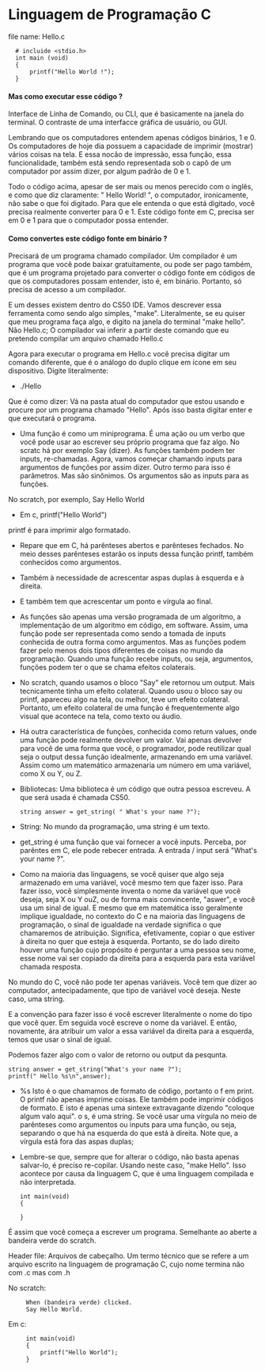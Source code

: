 # Linguagem de Programação C
file name: Hello.c

      # incluide <stdio.h>
      int main (void)
      {
          printf("Hello World !");
      }
#### Mas como executar esse código ? 
Interface de Linha de Comando, ou CLI, que é basicamente na janela do terminal. O contraste de uma interfacce gráfica de usuário, ou GUI. 

Lembrando que os computadores entendem apenas códigos binários, 1 e 0. Os computadores de hoje dia possuem a capacidade de imprimir (mostrar) vários coisas na tela. E essa nocão de impressão, essa função, essa funcionalidade, também está sendo representada sob o capô de um computador por assim dizer, por algum padrão de 0 e 1. 

Todo o código acima, apesar de ser mais ou menos perecido com o inglês, e como que diz claramente: " Hello World! ", o computador, ironicamente, não sabe o que foi digitado. 
Para que ele entenda o que está digitado, você precisa realmente converter para 0 e 1. 
Este código fonte em C, precisa ser em 0 e 1 para que o computador possa entender.

#### Como convertes este código fonte em binário ?
Precisará de um programa chamado compilador. Um compilador é um programa que você pode baixar gratuitamente, ou pode ser pago também, que é um programa projetado para converter o código fonte em códigos de que os computadores possam entender, isto é, em binário. Portanto, só precisa de acesso a um compilador.

E um desses existem dentro do CS50 IDE. Vamos descrever essa ferramenta como sendo algo simples, "make". Literalmente, se eu quiser que meu programa faça algo, e digito na janela do terminal "make hello". Não Hello.c; O compilador vai inferir a partir deste comando que eu pretendo compilar um arquivo chamado Hello.c

Agora para executar o programa em Hello.c você precisa digitar um comando diferente, que é o análogo do duplo clique em ícone em seu dispositivo. Digite literalmente: 

* ./Hello

Que é como dizer: Vá na pasta atual do computador que estou usando e procure por um programa chamado "Hello".  Após isso basta digitar enter e que executará o programa.

*  Uma função é como um miniprograma. É uma ação ou um verbo que você pode usar ao escrever seu próprio programa que faz algo. No scratc há por exemplo Say (dizer).
As funções também podem ter inputs, re-chamadas. Agora, vamos começar chamando inputs para argumentos de funções por assim dizer. Outro termo para isso é parâmetros. Mas são sinônimos. Os argumentos são as inputs para as funções.

No scratch, por exemplo, Say Hello World

* Em c, printf("Hello World")

printf é para imprimir algo formatado. 

* Repare que em C, há parênteses abertos e parênteses fechados. No meio desses parênteses estarão os inputs dessa função printf, também conhecidos como argumentos.

* Também à necessidade de acrescentar aspas duplas à esquerda e à direita.

* E também tem que acrescentar um ponto e vírgula ao final.

* As funções são apenas uma versão programada de um algoritmo, a implementação de um algoritmo em código, em software. Assim, uma função pode ser representada como sendo a tomada de inputs conhecida de outra forma como argumentos. Mas as funções podem fazer pelo menos dois tipos diferentes de coisas no mundo da programação.
Quando uma função recebe inputs, ou seja, argumentos, funções podem ter o que se chama efeitos colaterais.

* No scratch, quando usamos o bloco "Say" ele retornou um output. Mais tecnicamente tinha um efeito colateral. Quando usou o bloco say ou printf, apareceu algo na tela, ou melhor, teve um efeito colateral.
Portanto, um efeito colateral de uma função é frequentemente algo visual que acontece na tela, como texto ou áudio.

* Há outra característica de funções, conhecida como return values, onde uma função pode realmente devolver um valor. Vai apenas devolver para você de uma forma que você, o programador, pode reutilizar qual seja o output dessa função idealmente, armazenando em uma variável. Assim como um matemático armazenaria um número em uma variável, como X ou Y, ou Z.

* Bibliotecas: Uma biblioteca é um código que outra pessoa escreveu. A que será usada é chamada CS50.

      string answer = get_string( " What's your name ?");

  
* String: No mundo da programação, uma string é um texto.

* get_string é uma função que vai fornecer a você inputs. Perceba, por parêntes em C, ele pode rebecer entrada. A entrada / input será "What's your name ?".

* Como na maioria das linguagens, se você quiser que algo seja armazenado em uma variável, você mesmo tem que fazer isso.
Para fazer isso, você simplesmente inventa o nome da variável que você deseja, seja X ou Y ouZ, ou de forma mais convincente, "aswer", e você usa um sinal de igual. E mesmo que em matemática isso geralmente implique igualdade, no contexto do C e na maioria das linguagens de programação, o sinal de igualdade na verdade significa o que chamaremos de atribuição. Significa, efetivamente, copiar o que estiver à direita no quer que esteja à esquerda. Portanto, se do lado direito houver uma função cujo propósito é perguntar a uma pessoa seu nome, esse nome vai ser copiado da direita para a esquerda para esta variável chamada resposta.

No mundo do C, você não pode ter apenas variáveis. Você tem que dizer ao computador, antecipadamente, que tipo de variável você deseja. Neste caso, uma string. 

E a convenção para fazer isso é você escrever literalmente o nome do tipo que você quer. Em seguida você escreve o nome da variável. E então, novamente, ára atribuir um valor a essa variável da direita para a esquerda, temos que usar o sinal de igual. 

Podemos fazer algo com o valor de retorno ou output da pesqunta.


    string answer = get_string("What's your name ?");
    printf(" Hello %s\n",answer);

* %s Isto é o que chamamos de formato de código, portanto o f em print. O printf não apenas imprime coisas. Ele também pode imprimir códigos de formato. E isto é apenas uma sintexe extravagante dizendo "coloque algum valo aqui". o s, é uma string. Se você usar uma vírgula no meio de parênteses como argumentos ou inputs para uma função, ou seja, separando o que há na esquerda do que está à direita. Note que, a vírgula está fora das aspas duplas;

* Lembre-se que, sempre que for alterar o código, não basta apenas salvar-lo, é preciso re-copilar. Usando neste caso, "make Hello". Isso acontece por causa da linguagem C, que é uma linguagem compilada e não interpretada.

      int main(void)
      {

      }
É assim que você começa a escrever um programa. Semelhante ao aberte a bandeira verde do scratch. 

Header file: Arquivos de cabeçalho. Um termo técnico que se refere a um arquivo escrito na linguagem de programação C, cujo nome termina não com .c mas com .h

 No scratch:

         When (bandeira verde) clicked.
         Say Hello World.

 Em c:    

         int main(void)
         {
             printf("Hello World");
         }


